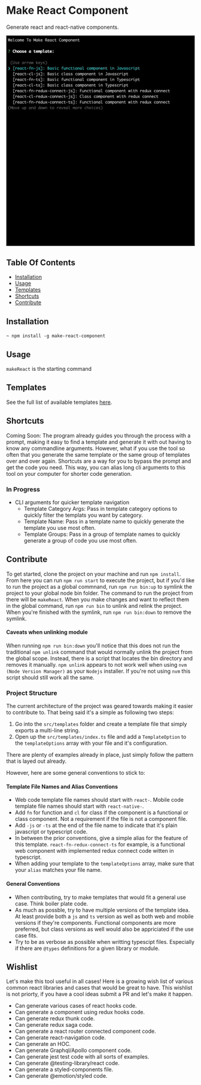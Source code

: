 # Make React Component
Generate react and react-native components.

<img src="https://github.com/lvstross/make-react-component/blob/main/assets/make-react-component-cli.gif" />

## Table Of Contents
- [Installation](https://github.com/lvstross/make-react-component#installation)
- [Usage](https://github.com/lvstross/make-react-component#usage)
- [Templates](https://github.com/lvstross/make-react-component#templates)
- [Shortcuts](https://github.com/lvstross/make-react-component#shortcuts)
- [Contribute](https://github.com/lvstross/make-react-component#contribute)

## Installation
```
~ npm install -g make-react-component
```

## Usage
`makeReact` is the starting command

## Templates
See the full list of available templates [here](https://github.com/lvstross/make-react-component/tree/main/src/templates).

## Shortcuts
Coming Soon:
The program already guides you through the process with a prompt, making it easy to find a template and generate it with out having to know any commandline arguments. However, what if you use the tool so often that you generate the same template or the same group of templates over and over again. Shortcuts are a way for you to bypass the prompt and get the code you need. This way, you can alias long cli arguments to this tool on your computer for shorter code generation.

### In Progress
- CLI arguments for quicker template navigation
  - Template Category Args: Pass in template category options to quickly filter the templats you want by category.
  - Template Name: Pass in a template name to quickly generate the template you use most often.
  - Template Groups: Pass in a group of template names to quickly generate a group of code you use most often.

## Contribute
To get started, clone the project on your machine and run `npm install`. From here you can run `npm run start` to execute the project, but if you'd like to run the project as a global commnand, run `npm run bin:up` to symlink the project to your global node bin folder. The command to run the project from there will be `makeReact`. When you make changes and want to reflect them in the global command, run `npm run bin` to unlink and relink the project. When you're finished with the symlink, run `npm run bin:down` to remove the symlink.

#### Caveats when unlinking module
When running `npm run bin:down` you'll notice that this does not run the traditional `npm unlink` command that would normally unlink the project from the global scope. Instead, there is a script that locates the bin directory and removes it manually. `npm unlink` appears to not work well when using `nvm (Node Version Manager)` as your `Nodejs` installer. If you're not using `nvm` this script should still work all the same.

### Project Structure
The current architecture of the project was geared towards making it easier to contribute to. That being said it's a simple as following two steps:

1. Go into the `src/templates` folder and create a template file that simply exports a multi-line string.
2. Open up the `src/templates/index.ts` file and add a `TemplateOption` to the `templateOptions` array with your file and it's configuration.

There are plenty of examples already in place, just simply follow the pattern that is layed out already.

However, here are some general conventions to stick to:

#### Template File Names and Alias Conventions
- Web code template file names should start with `react-`. Mobile code template file names should start with `react-native-`.
- Add `fn` for function and `cl` for class if the component is a functional or class component. Not a requirement if the file is not a component file.
- Add `-js` or `-ts` at the end of the file name to indicate that it's plain javascript or typescript code.
- In between the prior conventions, give a simple alias for the feature of this template. `react-fn-redux-connect-ts` for example, is a functional web component with implemented redux connect code witten in typescript.
- When adding your template to the `templateOptions` array, make sure that your `alias` matches your file name.

#### General Conventions
- When contributing, try to make templates that would fit a general use case. Think boiler plate code.
- As much as possble, try to have multiple versions of the template idea. At least provide both a `js` and `ts` version as well as both web and mobile versions if they're components. Functional components are more preferred, but class versions as well would also be appriciated if the use case fits.
- Try to be as verbose as possible when writting typescipt files. Especially if there are  `@types` definitions for a given library or module.

## Wishlist
Let's make this tool useful in all cases! Here is a growing wish list of various common react libraries and cases that would be great to have. This wishlist is not priorty, if you have a cool ideas submit a PR and let's make it happen.

- Can generate various cases of react hooks code.
- Can generate a component using redux hooks code.
- Can generate redux thunk code.
- Can generate redux saga code.
- Can generate a react router connected component code.
- Can generate react-navigation code.
- Can generate an HOC.
- Can generate Graphql/Apollo component code.
- Can generate jest test code with all sorts of examples.
- Can generate @testing-library/react code.
- Can generate a styled-components file.
- Can generate @emotion/styled code.